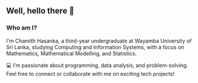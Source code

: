 ## Well, hello there 👋

### Who am I?

I'm Chamith Hasanka, a third-year undergraduate at Wayamba University of Sri Lanka, studying Computing and Information Systems, with a focus on Mathematics, Mathematical Modelling, and Statistics.

💻 I’m passionate about programming, data analysis, and problem-solving.
Feel free to connect or collaborate with me on exciting tech projects!

<!--
**Chamith-Hasanka/Chamith-Hasanka** is a ✨ _special_ ✨ repository because its `README.md` (this file) appears on your GitHub profile.

Here are some ideas to get you started:

- 🔭 I’m currently working on ...
- 🌱 I’m currently learning ...
- 👯 I’m looking to collaborate on ...
- 🤔 I’m looking for help with ...
- 💬 Ask me about ...
- 📫 How to reach me: ...
- 😄 Pronouns: ...
- ⚡ Fun fact: ...
-->

